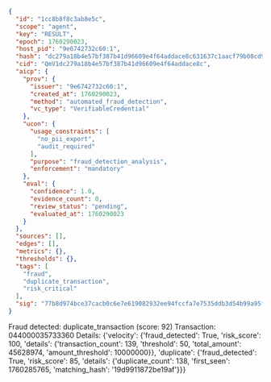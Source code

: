```json
{
  "id": "1cc8b8f8c3ab8e5c",
  "scope": "agent",
  "key": "RESULT",
  "epoch": 1760290023,
  "host_pid": "9e6742732c60:1",
  "hash": "dc279a18b4e57bf387b41d96609e4f64addace8c631637c1aacf79b08cd9c8e9",
  "cid": "QmV1dc279a18b4e57bf387b41d96609e4f64addace8c",
  "aicp": {
    "prov": {
      "issuer": "9e6742732c60:1",
      "created_at": 1760290023,
      "method": "automated_fraud_detection",
      "vc_type": "VerifiableCredential"
    },
    "ucon": {
      "usage_constraints": [
        "no_pii_export",
        "audit_required"
      ],
      "purpose": "fraud_detection_analysis",
      "enforcement": "mandatory"
    },
    "eval": {
      "confidence": 1.0,
      "evidence_count": 0,
      "review_status": "pending",
      "evaluated_at": 1760290023
    }
  },
  "sources": [],
  "edges": [],
  "metrics": {},
  "thresholds": {},
  "tags": [
    "fraud",
    "duplicate_transaction",
    "risk_critical"
  ],
  "sig": "77b8d974bce37cacb0c6e7e619082932ee94fccfa7e7535ddb3d54b99a95f4be"
}
```

Fraud detected: duplicate_transaction (score: 92)
Transaction: 044000035733360
Details: {'velocity': {'fraud_detected': True, 'risk_score': 100, 'details': {'transaction_count': 139, 'threshold': 50, 'total_amount': 45628974, 'amount_threshold': 10000000}}, 'duplicate': {'fraud_detected': True, 'risk_score': 85, 'details': {'duplicate_count': 138, 'first_seen': 1760285765, 'matching_hash': '19d9911872be19af'}}}